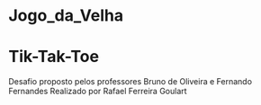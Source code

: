 # Jogo_da_Velha
# Tik-Tak-Toe

Desafio proposto pelos professores Bruno de Oliveira e Fernando Fernandes
Realizado por Rafael Ferreira Goulart
